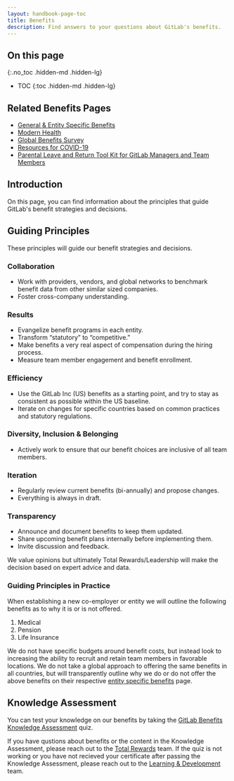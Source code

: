 ```yaml
---
layout: handbook-page-toc
title: Benefits
description: Find answers to your questions about GitLab's benefits.
---
```


## On this page
{:.no_toc .hidden-md .hidden-lg}

- TOC
{:toc .hidden-md .hidden-lg}

## Related Benefits Pages
* [General & Entity Specific Benefits](/handbook/total-rewards/benefits/general-and-entity-benefits)
* [Modern Health](/handbook/total-rewards/benefits/modern-health)
* [Global Benefits Survey](/handbook/total-rewards/benefits/benefits-survey)
* [Resources for COVID-19](/handbook/total-rewards/benefits/covid-19)
* [Parental Leave and Return Tool Kit for GitLab Managers and Team Members](/handbook/total-rewards/benefits/parental-leave-toolkit/)

## Introduction

On this page, you can find information about the principles that guide GitLab's benefit strategies and decisions.

## Guiding Principles

These principles will guide our benefit strategies and decisions.

### Collaboration
  - Work with providers, vendors, and global networks to benchmark benefit data from other similar sized companies.
  - Foster cross-company understanding.

### Results
  - Evangelize benefit programs in each entity.
  - Transform “statutory” to “competitive.”
  - Make benefits a very real aspect of compensation during the hiring process.
  - Measure team member engagement and benefit enrollment.

### Efficiency
  - Use the GitLab Inc (US) benefits as a starting point, and try to stay as consistent as possible within the US baseline.
  - Iterate on changes for specific countries based on common practices and statutory regulations.

### Diversity, Inclusion & Belonging
  - Actively work to ensure that our benefit choices are inclusive of all team members.

### Iteration
  - Regularly review current benefits (bi-annually) and propose changes.
  - Everything is always in draft.

### Transparency
  - Announce and document benefits to keep them updated.
  - Share upcoming benefit plans internally before implementing them.
  - Invite discussion and feedback.

We value opinions but ultimately Total Rewards/Leadership will make the decision based on expert advice and data.

### Guiding Principles in Practice

When establishing a new co-employer or entity we will outline the following benefits as to why it is or is not offered.

1. Medical
1. Pension
1. Life Insurance

We do not have specific budgets around benefit costs, but instead look to increasing the ability to recruit and retain team members in favorable locations. We do not take a global approach to offering the same benefits in all countries, but will transparently outline why we do or do not offer the above benefits on their respective [entity specific benefits](/handbook/total-rewards/benefits/general-and-entity-benefits/#entity-specific-benefits) page.

## Knowledge Assessment

You can test your knowledge on our benefits by taking the [GitLab Benefits Knowledge Assessment](https://docs.google.com/forms/d/e/1FAIpQLSekATud1Pzq6tHfX8bqXXu9kvMwLpUxOfoHWhD-GmSsSfEVeQ/viewform) quiz.

If you have qustions about benefits or the content in the Knowledge Assessment, please reach out to the [Total Rewards](/handbook/people-group/#how-to-reach-the-right-member-of-the-people-group) team. If the quiz is not working or you have not recieved your certificate after passing the Knowledge Assessment, please reach out to the [Learning & Development](https://about.gitlab.com/handbook/people-group/learning-and-development/#how-to-communicate-with-us) team.
